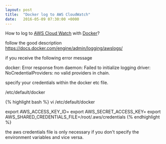 ```yaml
---
layout: post
title:  "Docker log to AWS CloudWatch"
date:   2016-05-09 07:30:00 +0000
---
```


How to log to [AWS Cloud Watch](https://aws.amazon.com/de/cloudwatch/) with [Docker](http://www.docker.com)?

follow the good description
https://docs.docker.com/engine/admin/logging/awslogs/

if you receive the following error message

docker: Error response from daemon: Failed to initialize logging driver: NoCredentialProviders: no valid providers in chain.

specify your credentials within the docker etc file.

/etc/default/docker

{% highlight bash %}
vi /etc/default/docker

export AWS_ACCESS_KEY_ID=<access key id>
export AWS_SECRET_ACCESS_KEY=<secret key>
export AWS_SHARED_CREDENTIALS_FILE=/root/.aws/credentials
{% endhighlight %}

the aws credentials file is only necessary if you don't specify the environment variables and vice versa.
